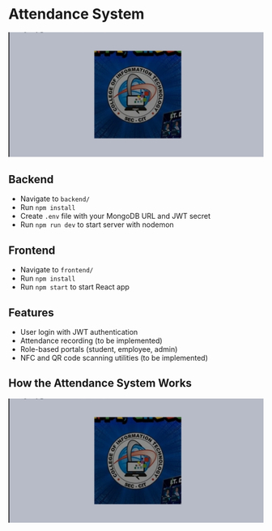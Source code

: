 # Attendance System
![Attendance System Preview](https://raw.githubusercontent.com/ratetanginamo/attendance-system/main/Screenshot_2025-09-19-00-23-31-049-edit_com.miui.videoplayer.jpg)
## Backend

- Navigate to `backend/`
- Run `npm install`
- Create `.env` file with your MongoDB URL and JWT secret
- Run `npm run dev` to start server with nodemon

## Frontend

- Navigate to `frontend/`
- Run `npm install`
- Run `npm start` to start React app

## Features

- User login with JWT authentication
- Attendance recording (to be implemented)
- Role-based portals (student, employee, admin)
- NFC and QR code scanning utilities (to be implemented)

## How the Attendance System Works
[![Watch Video](https://raw.githubusercontent.com/ratetanginamo/attendance-system/main/Screenshot_2025-09-19-00-23-31-049-edit_com.miui.videoplayer.jpg)](https://github.com/ratetanginamo/attendance-system/raw/main/embedPDF_VIDEO_VIDEO_1758205751550.mp4)
